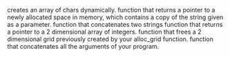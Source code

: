 creates an array of chars dynamically.
function that returns a pointer to a newly allocated space in memory, which contains a copy of the string given as a parameter.
function that concatenates two strings
function that returns a pointer to a 2 dimensional array of integers.
function that frees a 2 dimensional grid previously created by your alloc_grid function.
function that concatenates all the arguments of your program.